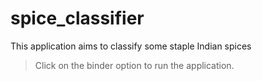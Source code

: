 # spice_classifier
This application aims to classify some staple Indian spices

> Click on the binder option to run the application.


